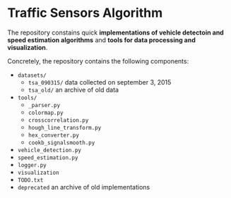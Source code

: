 # Traffic Sensors Algorithm

The repository constains quick **implementations of vehicle detectoin and speed estimation algorithms** and **tools for data processing and visualization**. 

Concretely, the repository contains the following components:

- `datasets/`
    - `tsa_090315/` data collected on september 3, 2015
    - `tsa_old/` an archive of old data
- `tools/`
    - `_parser.py`
    - `colormap.py`
    - `crosscorrelation.py`
    - `hough_line_transform.py`
    - `hex_converter.py`
    - `cookb_signalsmooth.py`
- `vehicle_detection.py`
- `speed_estimation.py`
- `logger.py`
- `visualization`
- `TODO.txt`
- `deprecated` an archive of old implementations
